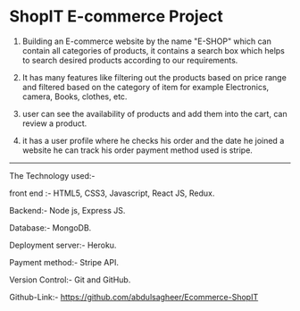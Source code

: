 # ShopIT E-commerce Project

1. Building an E-commerce website by the name "E-SHOP" which can contain all categories of products, it contains a search box which helps to search desired products according to our requirements.

2. It has many features like filtering out the products based on price range and filtered based on the category of item for example Electronics, camera, Books, clothes, etc.

3. user can see the availability of products and add them into the cart, can review a product.

4. it has a user profile where he checks his order and the date he joined a website he can track his order payment method used is stripe.

------------------------------------------------------------------------------------------------------------

The Technology used:-

front end :- HTML5, CSS3, Javascript, React JS, Redux.

Backend:- Node js, Express JS.

Database:- MongoDB.

Deployment server:- Heroku.

Payment method:- Stripe API.

Version Control:- Git and GitHub.

Github-Link:- https://github.com/abdulsagheer/Ecommerce-ShopIT
